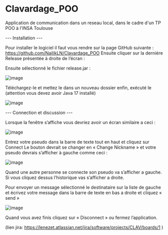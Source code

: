 # Clavardage_POO
Application de communication dans un reseau local,  dans le cadre d'un TP POO à l'INSA Toulouse


--- Installation ---

Pour installer le logiciel il faut vous rendre sur la page GitHub suivante : https://github.com/NailikLN/Clavardage_POO
Ensuite cliquer sur la dernière Release présentée à droite de l’écran :
 
Ensuite sélectionné le fichier release.jar :

 ![image](https://user-images.githubusercontent.com/61800452/151630962-cc54ccbe-7cf9-4f2e-8f0c-f60bf84a9010.png)

Téléchargez-le et mettez le dans un nouveau dossier
enfin, exécuté le (attention vous devez avoir Java 17 installé)

![image](https://user-images.githubusercontent.com/61800452/151630975-6c237044-bb3b-417a-894f-ecbe5548165f.png)

--- Connection et discussion ---

Lorsque la fenêtre s’affiche vous devriez avoir un écran similaire a ceci :

![image](https://user-images.githubusercontent.com/61800452/151630993-2e4b9067-1880-4453-adb7-e50c14a9aa94.png)



Entrez votre pseudo dans la barre de texte tout en haut et cliquez sur Connect
Le bouton devrait se changer en « Change Nickname » et votre pseudo devrais s’afficher à gauche comme ceci : 

![image](https://user-images.githubusercontent.com/61800452/151631008-70720fbe-4611-41cf-ab03-420857edc27e.png)


Quand une autre personne se connecte son pseudo va s’afficher a gauche. Si vous cliquez dessus l’historique vas s’afficher a droite.
 
Pour envoyer un message sélectionné le destinataire sur la liste de gauche et écrivez votre message dans la barre de texte en bas a droite et cliquez « send »

![image](https://user-images.githubusercontent.com/61800452/151631033-16405918-f044-467f-a8cf-7c59d39c0a54.png)

Quand vous avez finis cliquez sur « Disconnect » ou fermez l’application.

(lien jira: https://lenezet.atlassian.net/jira/software/projects/CLAV/boards/1 )
